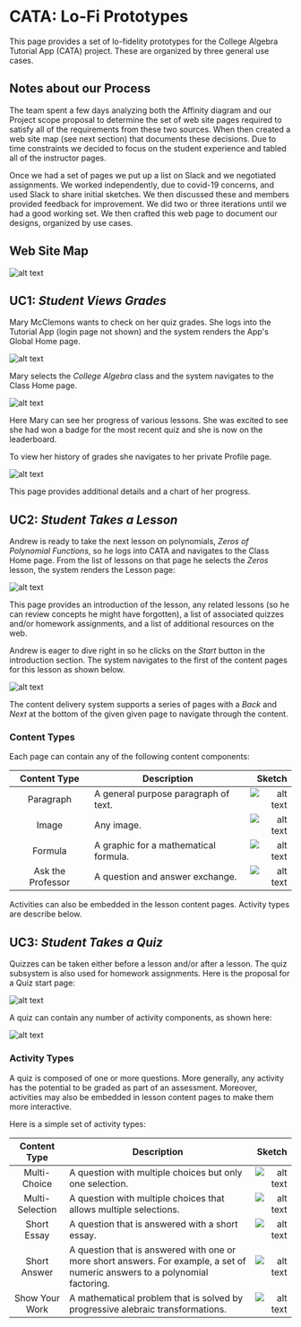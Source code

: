 # CATA: Lo-Fi Prototypes

This page provides a set of lo-fidelity prototypes for the College Algebra Tutorial App (CATA) project.
These are organized by three general use cases.

## Notes about our Process

The team spent a few days analyzing both the Affinity diagram and our Project scope proposal to determine
the set of web site pages required to satisfy all of the requirements from these two sources.  When then created
a web site map (see next section) that documents these decisions.  Due to time constraints we decided to focus on
the student experience and tabled all of the instructor pages.

Once we had a set of pages we put up a list on Slack and we negotiated assignments.  We worked independently, due
to covid-19 concerns, and used Slack to share initial sketches.  We then discussed these and members provided feedback
for improvement.  We did two or three iterations until we had a good working set.  We then crafted this web page to
document our designs, organized by use cases.


## Web Site Map

![alt text](lo-fi/CATA_Web_Site_State_Model.png "Web site state model; shows navigation paths between pages.")

## UC1: _Student Views Grades_

Mary McClemons wants to check on her quiz grades.  She logs into the Tutorial App (login page not shown) and the
system renders the App's Global Home page.

![alt text](lo-fi/CATA_GlobalHomePage_final.jpg "Student starts at the Global Home page.")

Mary selects the _College Algebra_ class and the system navigates to the Class Home page.

![alt text](lo-fi/CATA_ClassHomePage.jpg "Student navigates to the Class Home page.")

Here Mary can see her progress of various lessons.  She was excited to see she had won
a badge for the most recent quiz and she is now on the leaderboard.

To view her history of grades she navigates to her private Profile page.

![alt text](lo-fi/cata_user_profile_sketch_v5.jpg "Student view their class-specific profile page.")

This page provides additional details and a chart of her progress.

## UC2: _Student Takes a Lesson_

Andrew is ready to take the next lesson on polynomials, _Zeros of Polynomial Functions_, so he logs
into CATA and navigates to the Class Home page.  From the list of lessons on that page he selects the
_Zeros_ lesson, the system renders the Lesson page:

![alt text](lo-fi/CATA_LessonPage_final.jpg "The 'Zeros of Polynomial Functions' Lesson page.")

This page provides an introduction of the lesson, any related lessons (so he can review concepts he might
have forgotten), a list of associated quizzes and/or homework assignments, and a list of additional
resources on the web.

Andrew is eager to dive right in so he clicks on the *Start* button in the introduction section.  The system
navigates to the first of the content pages for this lesson as shown below.

![alt text](lo-fi/CATA_LessonContentPage_Intro_final.jpg "A sample Lesson Content page.")

The content delivery system supports a series of pages with a _Back_ and _Next_ at the bottom of the given
given page to navigate through the content.  

### Content Types

Each page can contain any of the following content components:

| Content Type | Description | Sketch |
|:------------:|-------------|-------:|
| Paragraph | A general purpose paragraph of text. | ![alt text](lo-fi/CATA_ContentType_paragraph.jpg "Paragraph content type.") |
| Image | Any image. | ![alt text](lo-fi/CATA_ContentType_image.jpg "Image content type.") |
| Formula | A graphic for a mathematical formula. | ![alt text](lo-fi/CATA_ContentType_formula.jpg "Formula content type.") |
| Ask the Professor | A question and answer exchange. | ![alt text](lo-fi/CATA_ContentType_AskTheProf.jpg "'Ask the Professor' content type.") |

Activities can also be embedded in the lesson content pages.  Activity types are describe below.

## UC3: _Student Takes a Quiz_

Quizzes can be taken either before a lesson and/or after a lesson.  The quiz subsystem is also used
for homework assignments.  Here is the proposal for a Quiz start page:

![alt text](lo-fi/CATA_QuizStartPage.jpg "The Start page for a quiz")

A quiz can contain any number of activity components, as shown here:

![alt text](lo-fi/CATA_QuizContentPage.jpg "A sample content page for a quiz")

### Activity Types

A quiz is composed of one or more questions.  More generally, any activity has the potential to be
graded as part of an assessment.  Moreover, activities may also be embedded in lesson content pages
to make them more interactive.

Here is a simple set of activity types:

| Content Type | Description | Sketch |
|:------------:|-------------|-------:|
| Multi-Choice | A question with multiple choices but only one selection. | ![alt text](lo-fi/CATA_ActivityType_multichoice.jpg "Multi-Choice activity type.") |
| Multi-Selection | A question with multiple choices that allows multiple selections. | ![alt text](lo-fi/CATA_ActivityType_multiselect.jpg "Multi-Selection activity type.") |
| Short Essay | A question that is answered with a short essay. | ![alt text](lo-fi/CATA_ActivityType_shortessay.jpg "'Short Essay' activity type.") |
| Short Answer | A question that is answered with one or more short answers.  For example, a set of numeric answers to a polynomial factoring. | ![alt text](lo-fi/CATA_ActivityType_shortanswer.jpg "'Short Answer' activity type.") |
| Show Your Work | A mathematical problem that is solved by progressive alebraic transformations. | ![alt text](lo-fi/CATA_ActivityType_ShowYourWork.jpg "'Show Your Work' activity type.") |
